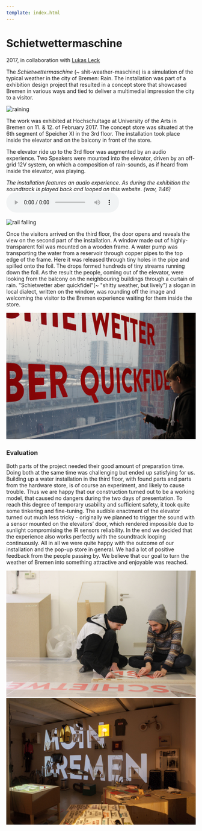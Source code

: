 ```yaml
---
template: index.html
---
```


# Schietwettermaschine

2017, in collaboration with [Lukas Leck](http://lukasleck.work)

The *Schietwettermaschine* (~ shit-weather-maschine) is a simulation of the typical weather in the city of Bremen: Rain. The installation was part of a exhibition design project that resulted in a concept store that showcased Bremen in various ways and tied to deliver a multimedial impression the city to a visitor.

![raining](Rain_02.gif)

The work was exhibited at Hochschultage at University of the Arts in Bremen on 11. & 12. of February 2017. The concept store was situated at the 6th segment of Speicher XI in the 3rd floor. The installation took place inside the elevator and on the balcony in front of the store.

The elevator ride up to the 3rd floor was augmented by an audio experience. Two Speakers were mounted into the elevator, driven by an off-grid 12V system, on which a composition of rain-sounds, as if heard from inside the elevator, was playing.

*The installation features an audio experience. As during the exhibition the soundtrack is played back and looped on this website. (wav, 1:46)*
<audio src="Rain.wav" autoplay controls="controls" loop="true">The track cannot be played back in your browser.</audio>

![rail falling](frontal_and_falling.png)

Once the visitors arrived on the third floor, the door opens and reveals the view on the second part of the installation. A window made out of highly-transparent foil was mounted on a wooden frame. A water pump was transporting the water from a reservoir through copper pipes to the top edge of the frame. Here it was released through tiny holes in the pipe and spilled onto the foil. The drops formed hundreds of tiny streams running down the foil. As the result the people, coming out of the elevator, were looking from the balcony on the neighbouring buildings through a curtain of rain.
"Schietwetter aber quickfidel"(~ "shitty weather, but lively") a slogan in local dialect, written on the window, was rounding off the image and welcoming the visitor to the Bremen experience waiting for them inside the store.

![kid](kid.jpg)

### Evaluation

Both parts of the project needed their good amount of preparation time. Doing both at the same time was challenging but ended up satisfying for us. Building up a water installation in the third floor, with found parts and parts from the hardware store, is of course an experiment, and likely to cause trouble. Thus we are happy that our construction turned out to be a working model, that caused no dangers during the two days of presentation. To reach this degree of temporary usability and sufficient safety, it took quite some tinkering and fine-tuning. The audible enactment of the elevator turned out much less tricky - originally we planned to trigger the sound with a sensor mounted on the elevators’ door, which rendered impossible due to sunlight compromising the IR sensors reliability. In the end we decided that the experience also works perfectly with the soundtrack looping continuously. All in all we were quite happy with the outcome of our installation and the pop-up store in general. We had a lot of positive feedback from the people passing by. We believe that our goal to turn the weather of Bremen into something attractive and enjoyable was reached.

![construction](construction.jpg)
![store](cocept_store_inside.jpg)